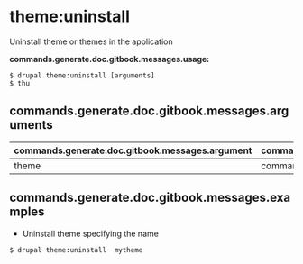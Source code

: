 # theme:uninstall
Uninstall theme or themes in the application

**commands.generate.doc.gitbook.messages.usage:**
```
$ drupal theme:uninstall [arguments]
$ thu  
```

## commands.generate.doc.gitbook.messages.arguments
commands.generate.doc.gitbook.messages.argument | commands.generate.doc.gitbook.messages.details
---------|-------------
theme | commands.theme.uninstall.options.module

## commands.generate.doc.gitbook.messages.examples
* Uninstall theme specifying the name
```
$ drupal theme:uninstall  mytheme

```
